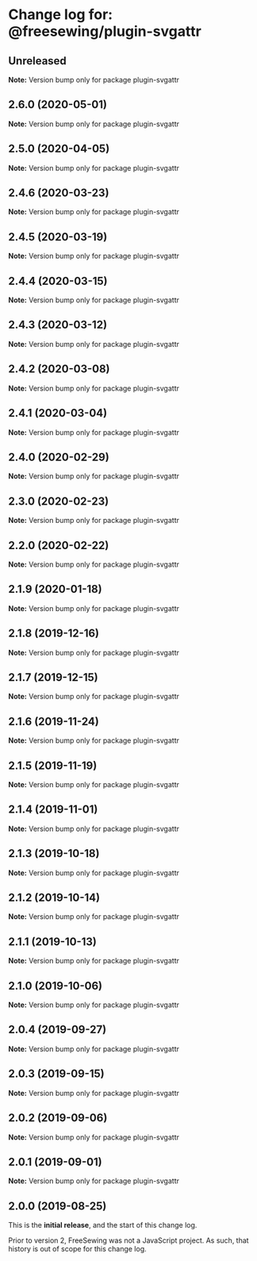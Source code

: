 # Change log for: @freesewing/plugin-svgattr

## Unreleased

**Note:** Version bump only for package plugin-svgattr

## 2.6.0 (2020-05-01)

**Note:** Version bump only for package plugin-svgattr

## 2.5.0 (2020-04-05)

**Note:** Version bump only for package plugin-svgattr

## 2.4.6 (2020-03-23)

**Note:** Version bump only for package plugin-svgattr

## 2.4.5 (2020-03-19)

**Note:** Version bump only for package plugin-svgattr

## 2.4.4 (2020-03-15)

**Note:** Version bump only for package plugin-svgattr

## 2.4.3 (2020-03-12)

**Note:** Version bump only for package plugin-svgattr

## 2.4.2 (2020-03-08)

**Note:** Version bump only for package plugin-svgattr

## 2.4.1 (2020-03-04)

**Note:** Version bump only for package plugin-svgattr

## 2.4.0 (2020-02-29)

**Note:** Version bump only for package plugin-svgattr

## 2.3.0 (2020-02-23)

**Note:** Version bump only for package plugin-svgattr

## 2.2.0 (2020-02-22)

**Note:** Version bump only for package plugin-svgattr

## 2.1.9 (2020-01-18)

**Note:** Version bump only for package plugin-svgattr

## 2.1.8 (2019-12-16)

**Note:** Version bump only for package plugin-svgattr

## 2.1.7 (2019-12-15)

**Note:** Version bump only for package plugin-svgattr

## 2.1.6 (2019-11-24)

**Note:** Version bump only for package plugin-svgattr

## 2.1.5 (2019-11-19)

**Note:** Version bump only for package plugin-svgattr

## 2.1.4 (2019-11-01)

**Note:** Version bump only for package plugin-svgattr

## 2.1.3 (2019-10-18)

**Note:** Version bump only for package plugin-svgattr

## 2.1.2 (2019-10-14)

**Note:** Version bump only for package plugin-svgattr

## 2.1.1 (2019-10-13)

**Note:** Version bump only for package plugin-svgattr

## 2.1.0 (2019-10-06)

**Note:** Version bump only for package plugin-svgattr

## 2.0.4 (2019-09-27)

**Note:** Version bump only for package plugin-svgattr

## 2.0.3 (2019-09-15)

**Note:** Version bump only for package plugin-svgattr

## 2.0.2 (2019-09-06)

**Note:** Version bump only for package plugin-svgattr

## 2.0.1 (2019-09-01)

**Note:** Version bump only for package plugin-svgattr

## 2.0.0 (2019-08-25)

This is the **initial release**, and the start of this change log.

Prior to version 2, FreeSewing was not a JavaScript project.
As such, that history is out of scope for this change log.
